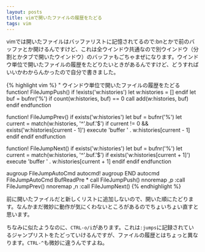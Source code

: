 ```yaml
---
layout: posts
title: vimで開いたファイルの履歴をたどる
tags: vim
---
```


vimでは開いたファイルはバッファリストに記憶されてるので:bnとかで前のバッファとか開けるんですけど、これは全ウインドウ共通なので別ウインドウ（分割とかタブで開いたウインドウ）のバッファもごちゃまぜになります。ウインドウ単位で開いたファイルの履歴をたどりたいときがあるんですけど、どうすればいいかわからんかったので自分で書きました。

{% highlight vim %}
" ウインドウ単位で開いたファイルの履歴をたどる
function! FileJumpPush()
    if !exists('w:histories')
        let w:histories = []
    endif
    let buf = bufnr('%')
    if count(w:histories, buf) == 0
        call add(w:histories, buf)
    endif
endfunction

function! FileJumpPrev()
    if exists('w:histories')
        let buf = bufnr('%')
        let current = match(w:histories, '^'.buf.'$')
        if current != 0 && exists('w:histories[current - 1]')
            execute 'buffer ' . w:histories[current - 1]
        endif
    endif
endfunction

function! FileJumpNext()
    if exists('w:histories')
        let buf = bufnr('%')
        let current = match(w:histories, '^'.buf.'$')
        if exists('w:histories[current + 1]')
            execute 'buffer ' . w:histories[current + 1]
        endif
    endif
endfunction

augroup FileJumpAutoCmd
  autocmd!
augroup END
autocmd FileJumpAutoCmd BufReadPre * call FileJumpPush()
nnoremap <silent> ,p :<C-u>call FileJumpPrev()<CR>
nnoremap <silent> ,n :<C-u>call FileJumpNext()<CR>
{% endhighlight %}

前に開いたファイルだと新しくリストに追加しないので、開いた順にたどります。なんかまだ微妙に動作が気にくわないところがあるのでちょいちょい直すと思います。

ちなみに似たようなのに、`CTRL-o/i`があります。これは`:jumps`に記録されているジャンプリストをたどっていけるんですが、ファイルの履歴とはちょっと異なります。`CTRL-^`も微妙に違うんですよね。
